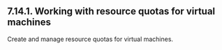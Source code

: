 ## 7.14.1. Working with resource quotas for virtual machines

Create and manage resource quotas for virtual machines.

